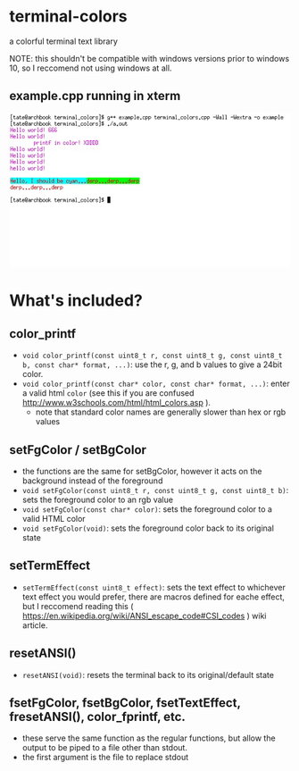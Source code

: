 # terminal-colors
a colorful terminal text library

NOTE: this shouldn't be compatible with windows versions prior to windows 10, so I reccomend not using windows at all.
## example.cpp running in xterm <!-- update this plz-->
![example gif](demo.gif) 

# What's included?

## color_printf
  - `void color_printf(const uint8_t r, const uint8_t g, const uint8_t b, const char* format, ...)`: use the r, g, and b values to give a 24bit color. 
  - `void color_printf(const char* color, const char* format, ...)`: enter a valid html `color` (see this if you are confused http://www.w3schools.com/html/html_colors.asp ).
    + note that standard color names are generally slower than hex or rgb values

## setFgColor / setBgColor 
  - the functions are the same for setBgColor, however it acts on the background instead of the foreground
  - `void setFgColor(const uint8_t r, const uint8_t g, const uint8_t b)`: sets the foreground color to an rgb value
  - `void setFgColor(const char* color)`: sets the foreground color to a valid HTML color
  - `void setFgColor(void)`: sets the foreground color back to its original state

## setTermEffect
  - `setTermEffect(const uint8_t effect)`: sets the text effect to whichever text effect you would prefer, there are macros defined for eache effect, but I reccomend reading this ( https://en.wikipedia.org/wiki/ANSI_escape_code#CSI_codes ) wiki article. 
  
## resetANSI()
  - `resetANSI(void)`: resets the terminal back to its original/default state

## fsetFgColor, fsetBgColor, fsetTextEffect, fresetANSI(), color_fprintf, etc.
  - these serve the same function as the regular functions, but allow the output to be piped to a file other than stdout.
  - the first argument is the file to replace stdout

